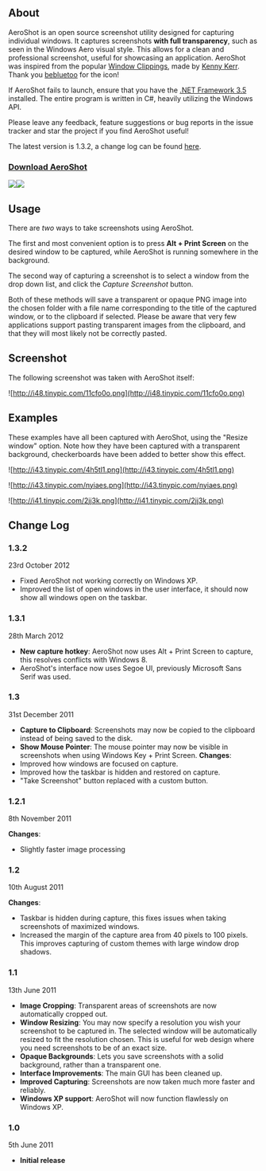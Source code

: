 ## About ##
AeroShot is an open source screenshot utility designed for capturing individual windows. It captures screenshots **with full transparency**, such as seen in the Windows Aero visual style. This allows for a clean and professional screenshot, useful for showcasing an application. AeroShot was inspired from the popular [Window Clippings](http://www.windowclippings.com/), made by [Kenny Kerr](http://kennykerr.ca/). Thank you [bebluetoo](http://bebluetoo.deviantart.com/) for the icon!

If AeroShot fails to launch, ensure that you have the [.NET Framework 3.5](http://download.microsoft.com/download/0/6/1/061F001C-8752-4600-A198-53214C69B51F/dotnetfx35setup.exe) installed. The entire program is written in C#, heavily utilizing the Windows API.

Please leave any feedback, feature suggestions or bug reports in the issue tracker and star the project if you find AeroShot useful!

The latest version is 1.3.2, a change log can be found [here](http://code.google.com/p/aeroshot/#Change_Log).
### [Download AeroShot](http://aeroshot.googlecode.com/files/AeroShot.exe) ###
[![](http://s1.softpedia-static.com/base_img/softpedia_free_award_f.gif)](http://www.softpedia.com/progClean/AeroShot-Clean-210844.html)[![](http://www.softoxi.com/images/public/awards/award_star.png)](http://www.softoxi.com/aeroshot.html)

## Usage ##
There are _two_ ways to take screenshots using AeroShot.

The first and most convenient option is to press **Alt + Print Screen** on the desired window to be captured, while AeroShot is running somewhere in the background.

The second way of capturing a screenshot is to select a window from the drop down list, and click the _Capture Screenshot_ button.

Both of these methods will save a transparent or opaque PNG image into the chosen folder with a file name corresponding to the title of the captured window, or to the clipboard if selected. Please be aware that very few applications support pasting transparent images from the clipboard, and that they will most likely not be correctly pasted.

## Screenshot ##
The following screenshot was taken with AeroShot itself:

![http://i48.tinypic.com/11cfo0o.png](http://i48.tinypic.com/11cfo0o.png)

## Examples ##
These examples have all been captured with AeroShot, using the "Resize window" option. Note how they have been captured with a transparent background, checkerboards have been added to better show this effect.

![http://i43.tinypic.com/4h5tl1.png](http://i43.tinypic.com/4h5tl1.png)

![http://i43.tinypic.com/nyiaes.png](http://i43.tinypic.com/nyiaes.png)

![http://i41.tinypic.com/2jj3k.png](http://i41.tinypic.com/2jj3k.png)

## Change Log ##
### 1.3.2 ###
23rd October 2012

  * Fixed AeroShot not working correctly on Windows XP.
  * Improved the list of open windows in the user interface, it should now show all windows open on the taskbar.


### 1.3.1 ###
28th March 2012

  * **New capture hotkey**: AeroShot now uses Alt + Print Screen to capture, this resolves conflicts with Windows 8.
  * AeroShot's interface now uses Segoe UI, previously Microsoft Sans Serif was used.


### 1.3 ###
31st December 2011

  * **Capture to Clipboard**: Screenshots may now be copied to the clipboard instead of being saved to the disk.
  * **Show Mouse Pointer**: The mouse pointer may now be visible in screenshots when using Windows Key + Print Screen.
**Changes**:
  * Improved how windows are focused on capture.
  * Improved how the taskbar is hidden and restored on capture.
  * "Take Screenshot" button replaced with a custom button.


### 1.2.1 ###
8th November 2011

**Changes**:
  * Slightly faster image processing


### 1.2 ###
10th August 2011

**Changes**:
  * Taskbar is hidden during capture, this fixes issues when taking screenshots of maximized windows.
  * Increased the margin of the capture area from 40 pixels to 100 pixels. This improves capturing of custom themes with large window drop shadows.


### 1.1 ###
13th June 2011

  * **Image Cropping**: Transparent areas of screenshots are now automatically cropped out.
  * **Window Resizing**: You may now specify a resolution you wish your screenshot to be captured in. The selected window will be automatically resized to fit the resolution chosen. This is useful for web design where you need screenshots to be of an exact size.
  * **Opaque Backgrounds**: Lets you save screenshots with a solid background, rather than a transparent one.
  * **Interface Improvements**: The main GUI has been cleaned up.
  * **Improved Capturing**: Screenshots are now taken much more faster and reliably.
  * **Windows XP support**: AeroShot will now function flawlessly on Windows XP.


### 1.0 ###
5th June 2011

  * **Initial release**